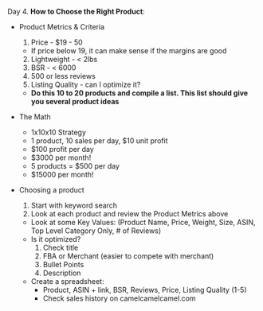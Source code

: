 Day 4. **How to Choose the Right Product**:
  * Product Metrics & Criteria
    1. Price - $19 - 50
      * If price below 19, it can make sense if the margins are good
    2. Lightweight - < 2lbs
    3. BSR - < 6000
    4. 500 or less reviews
    5. Listing Quality - can I optimize it?
    * **Do this 10 to 20 products and compile a list. This list should give you several product ideas**

  * The Math
    * 1x10x10 Strategy
    * 1 product, 10 sales per day, $10 unit  profit
    * $100 profit per day
    * $3000 per month!
    * 5 products = $500 per day
    * $15000 per month!

  * Choosing a product
    1. Start with keyword search
    2. Look at each product and review the Product Metrics above
      * Look at some Key Values: (Product Name, Price, Weight, Size, ASIN, Top Level Category Only, # of Reviews)
      * Is it optimized?
        1. Check title
        2. FBA or Merchant (easier to compete with merchant)
        3. Bullet Points
        4. Description
      * Create a spreadsheet:
        * Product, ASIN + link, BSR, Reviews, Price, Listing Quality (1-5)
        * Check sales history on camelcamelcamel.com
